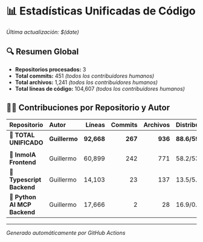# 📊 Estadísticas Unificadas de Código

*Última actualización: $(date)*

## 🔍 Resumen Global

- **Repositorios procesados:** 3
- **Total commits:** 451 *(todos los contribuidores humanos)*
- **Total archivos:** 1,241 *(todos los contribuidores humanos)*
- **Total líneas de código:** 104,607 *(todos los contribuidores humanos)*

## 👨‍💻 Contribuciones por Repositorio y Autor

| Repositorio | Autor | Líneas | Commits | Archivos | Distribución |
|:------------|:------|-------:|--------:|---------:|:-------------|
| **🌟 TOTAL UNIFICADO** | **Guillermo** | **92,668** | **267** | **936** | **88.6/59.2/75.4** |
| | | | | | |
| 📁 **InmoIA Frontend** | Guillermo | 60,899 | 242 | 771 | 58.2/53.7/62.1 |
| 📁 **Typescript Backend** | Guillermo | 14,103 | 23 | 137 | 13.5/5.1/11.0 |
| 📁 **Python AI MCP Backend** | Guillermo | 17,666 | 2 | 28 | 16.9/0.4/2.3 |

---
*Generado automáticamente por GitHub Actions*